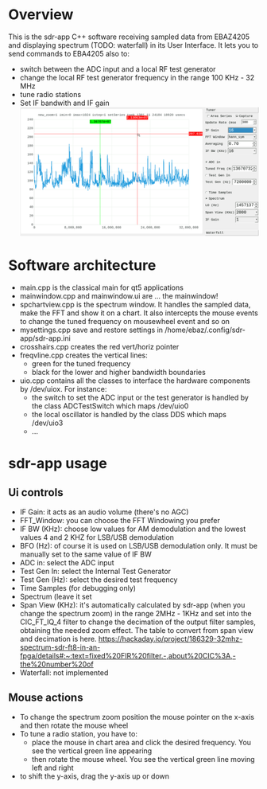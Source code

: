 # Overview

This is the sdr-app C++ software receiving sampled data from EBAZ4205 and displaying spectrum (TODO: waterfall) in its User Interface.
It lets you to send commands to EBA4205 also to:
  * switch between the ADC input and a local RF test generator  
  * change the local RF test generator frequency in the range 100 KHz - 32 MHz
  * tune radio stations 
  * Set IF bandwith and IF gain  
  ![](../../docs/spectrum-0-32M-radio13670K.png)

# Software architecture
* main.cpp is the classical main for qt5 applications
* mainwindow.cpp and mainwindow.ui are ... the mainwindow!
* spchartview.cpp is the spectrum window. It handles the sampled data, make the FFT and show it on a chart. It also intercepts the mouse events to change the tuned frequency on mousewheel event and so on
* mysettings.cpp save and restore settings in /home/ebaz/.config/sdr-app/sdr-app.ini
* crosshairs.cpp creates the red vert/horiz pointer
* freqvline.cpp creates the vertical lines:
  * green for the tuned frequency
  * black for the lower and higher bandwidth boundaries
* uio.cpp contains all the classes to interface the hardware components by /dev/uiox. For instance:
  * the switch to set the ADC input or the test generator is handled by the class ADCTestSwitch which maps /dev/uio0
  * the local oscillator is handled by the class DDS which maps /dev/uio3
  * ...

# sdr-app usage

## Ui controls

* IF Gain: it acts as an audio volume (there's no AGC)
* FFT_Window: you can choose the FFT Windowing you prefer
* IF BW (KHz): choose low values for AM demodulation and the lowest values 4 and 2 KHZ for LSB/USB demodulation
* BFO (Hz): of course it is used on LSB/USB demodulation only. It must be manually set to the same value of IF BW
* ADC in: select the ADC input
* Test Gen In: select the Internal Test Generator  
* Test Gen (Hz): select the desired test frequency
* Time Samples (for debugging only)
* Spectrum (leave it set  
* Span View (KHz): it's automatically calculated by sdr-app (when you change the spectrum zoom) in the range 2MHz - 1KHz and set into the CIC_FT_IQ_4 filter to change the decimation of the output filter samples, obtaining the needed zoom effect. The table to convert from span view and decimation is here. https://hackaday.io/project/186329-32mhz-spectrum-sdr-ft8-in-an-fpga/details#:~:text=fixed%20FIR%20filter.-,about%20CIC%3A,-the%20number%20of
* Waterfall: not implemented

## Mouse actions

* To change the spectrum zoom position the mouse pointer on the x-axis and then rotate the mouse wheel
* To tune a radio station, you have to:
  * place the mouse in chart area and click the desired frequency. You see the vertical green line appearing
  * then rotate the mouse wheel. You see the vertical green line moving left and right
* to shift the y-axis, drag the y-axis up or down
